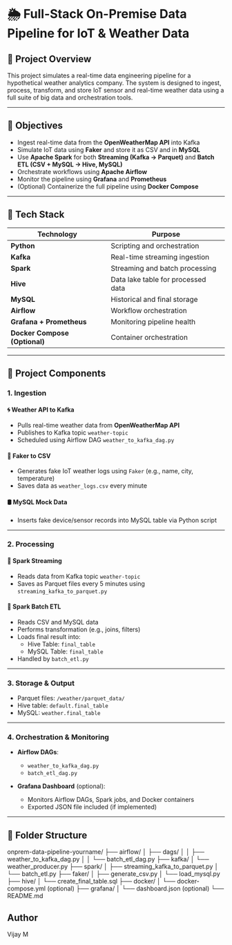 # 🌦️ Full-Stack On-Premise Data Pipeline for IoT & Weather Data

## 📌 Project Overview

This project simulates a real-time data engineering pipeline for a hypothetical weather analytics company. The system is designed to ingest, process, transform, and store IoT sensor and real-time weather data using a full suite of big data and orchestration tools.

---

## 🎯 Objectives

- Ingest real-time data from the **OpenWeatherMap API** into Kafka
- Simulate IoT data using **Faker** and store it as CSV and in **MySQL**
- Use **Apache Spark** for both **Streaming (Kafka → Parquet)** and **Batch ETL (CSV + MySQL → Hive, MySQL)**
- Orchestrate workflows using **Apache Airflow**
- Monitor the pipeline using **Grafana** and **Prometheus**
- (Optional) Containerize the full pipeline using **Docker Compose**

---

## 🧰 Tech Stack

| Technology       | Purpose                            |
|------------------|-------------------------------------|
| **Python**       | Scripting and orchestration         |
| **Kafka**        | Real-time streaming ingestion       |
| **Spark**        | Streaming and batch processing      |
| **Hive**         | Data lake table for processed data  |
| **MySQL**        | Historical and final storage        |
| **Airflow**      | Workflow orchestration              |
| **Grafana + Prometheus** | Monitoring pipeline health     |
| **Docker Compose (Optional)** | Container orchestration     |

---

## 🧪 Project Components

### 1. Ingestion

#### 🌀 Weather API to Kafka
- Pulls real-time weather data from **OpenWeatherMap API**
- Publishes to Kafka topic `weather-topic`
- Scheduled using Airflow DAG `weather_to_kafka_dag.py`

#### 🤖 Faker to CSV
- Generates fake IoT weather logs using `Faker` (e.g., name, city, temperature)
- Saves data as `weather_logs.csv` every minute

#### 🛢️ MySQL Mock Data
- Inserts fake device/sensor records into MySQL table via Python script

---

### 2. Processing

#### 🔁 Spark Streaming
- Reads data from Kafka topic `weather-topic`
- Saves as Parquet files every 5 minutes using `streaming_kafka_to_parquet.py`

#### 🧪 Spark Batch ETL
- Reads CSV and MySQL data
- Performs transformation (e.g., joins, filters)
- Loads final result into:
  - Hive Table: `final_table`
  - MySQL Table: `final_table`
- Handled by `batch_etl.py`

---

### 3. Storage & Output

- Parquet files: `/weather/parquet_data/`
- Hive table: `default.final_table`
- MySQL: `weather.final_table`

---

### 4. Orchestration & Monitoring

- **Airflow DAGs**:
  - `weather_to_kafka_dag.py`
  - `batch_etl_dag.py`

- **Grafana Dashboard** (optional):
  - Monitors Airflow DAGs, Spark jobs, and Docker containers
  - Exported JSON file included (if implemented)

---

## 📁 Folder Structure

onprem-data-pipeline-yourname/
├── airflow/
│ ├── dags/
│ │ ├── weather_to_kafka_dag.py
│ │ └── batch_etl_dag.py
├── kafka/
│ └── weather_producer.py
├── spark/
│ ├── streaming_kafka_to_parquet.py
│ └── batch_etl.py
├── faker/
│ ├── generate_csv.py
│ └── load_mysql.py
├── hive/
│ └── create_final_table.sql
├── docker/
│ └── docker-compose.yml (optional)
├── grafana/
│ └── dashboard.json (optional)
└── README.md


## Author

Vijay M
